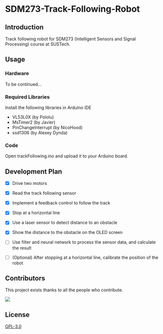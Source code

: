 # SDM273-Track-Following-Robot

## Introduction

Track following robot for SDM273 (Intelligent Sensors and Signal Processing) course at SUSTech.

## Usage

### Hardware
To be continued...

### Required Libraries
Install the following libraries in Arduino IDE
- VL53L0X (by Pololu)
- MsTimer2 (by Javier)
- PinChangeInterrupt (by NicoHood)
- ssd1306 (by Alexey Dynda)

### Code
Open trackFollowing.ino and upload it to your Arduino board.

## Development Plan
- [x] Drive two motors
- [x] Read the track following sensor
- [x] Implement a feedback control to follow the track
- [x] Stop at a horizontal line
- [x] Use a laser sensor to detect distance to an obstacle
- [x] Show the distance to the obstacle on the OLED screen
- [ ] Use filter and neural network to process the sensor data, and calculate the result

- [ ] (Optional) After stopping at a horizontal line, calibrate the position of the robot

## Contributors
This project exists thanks to all the people who contribute. 

<a href="https://github.com/squarezhong/SDM273-track-following/graphs/contributors">
  <img src="https://contrib.rocks/image?repo=squarezhong/SDM273-track-following" />
</a>

## License
[GPL-3.0](LICENSE)

